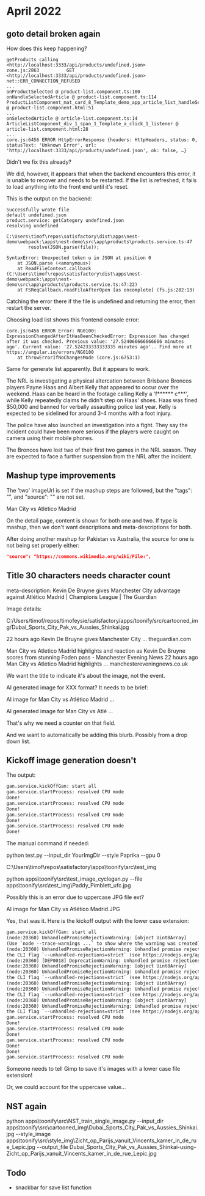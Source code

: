 # April 2022

## goto detail broken again

How does this keep happening?

```err
getProducts calling  <http://localhost:3333/api/products/undefined.json>
zone.js:2863          GET <http://localhost:3333/api/products/undefined.json> net::ERR_CONNECTION_REFUSED
...
onProductSelected @ product-list.component.ts:100
onHandleSelectedArticle @ product-list.component.ts:114
ProductListComponent_mat_card_8_Template_demo_app_article_list_handleSelectedArticle_11_listener @ product-list.component.html:51
...
onSelectedArticle @ article-list.component.ts:14
ArticleListComponent_div_1_span_1_Template_a_click_1_listener @ article-list.component.html:28
...
core.js:6456 ERROR HttpErrorResponse {headers: HttpHeaders, status: 0, statusText: 'Unknown Error', url: 'http://localhost:3333/api/products/undefined.json', ok: false, …}
```

Didn't we fix this already?

We did, however, it appears that when the backend encounters this error, it is unable to recover and needs to be restarted.  If the list is refreshed, it fails to load anything into the front end until it's reset.

This is the output on the backend:

```err
Successfully wrote file
default undefined.json
product.service: getCategory undefined.json
resolving undefined

C:\Users\timof\repos\satisfactory\dist\apps\nest-demo\webpack:\apps\nest-demo\src\app\products\products.service.ts:47
        resolve(JSON.parse(file));
                     ^
SyntaxError: Unexpected token u in JSON at position 0
    at JSON.parse (<anonymous>)
    at ReadFileContext.callback (C:\Users\timof\repos\satisfactory\dist\apps\nest-demo\webpack:\apps\nest-demo\src\app\products\products.service.ts:47:22)
    at FSReqCallback.readFileAfterOpen [as oncomplete] (fs.js:282:13)
```

Catching the error there if the file is undefined and returning the error, then restart the server.

Choosing load list shows this frontend console error:

```err
core.js:6456 ERROR Error: NG0100: ExpressionChangedAfterItHasBeenCheckedError: Expression has changed after it was checked. Previous value: '27.524066666666666 minutes ago'. Current value: '27.524233333333335 minutes ago'.. Find more at https://angular.io/errors/NG0100
    at throwErrorIfNoChangesMode (core.js:6753:1)
```

Same for generate list apparently.  But it appears to work.

The NRL is investigating a physical altercation between Brisbane Broncos players Payne Haas and Albert Kelly that appeared to occur over the weekend. Haas can be heard in the footage calling Kelly a 'f****** c***', while Kelly repeatedly claims he didn't step on Haas' shoes. Haas was fined $50,000 and banned for verbally assaulting police last year. Kelly is expected to be sidelined for around 3-4 months with a foot injury.

The police have also launched an investigation into a fight.  They say the incident could have been more serious if the players were caught on camera using their mobile phones.

The Broncos have lost two of their first two games in the NRL season. They are expected to face a further suspension from the NRL after the incident.

## Mashup type improvements

The 'two' imageUrl is set if the mashup steps are followed, but the "tags": "", and "source": "" are not set.

Man City vs Atlético Madrid

On the detail page, content is shown for both one and two.  If type is mashup, then we don't want descriptions and meta-descriptions for both.

After doing another mashup for Pakistan vs Australia, the source for one is not being set properly either:

```json
"source": "https://commons.wikimedia.org/wiki/File:",
```

## Title 30 characters needs character count

meta-description: Kevin De Bruyne gives Manchester City advantage against Atlético Madrid |  Champions League | The Guardian

Image details:

C:/Users/timof/repos/timofeysie/satisfactory/apps/toonify/src/cartooned_img/Dubai_Sports_City_Pak_vs_Aussies_Shinkai.jpg

22 hours ago
Kevin De Bruyne gives Manchester City ...
theguardian.com

Man City vs Atletico Madrid highlights and reaction as Kevin De Bruyne  scores from stunning Foden pass - Manchester Evening News
22 hours ago
Man City vs Atletico Madrid highlights ...
manchestereveningnews.co.uk

We want the title to indicate it's about the image, not the event.

AI generated image for XXX format?  It needs to be brief:

AI image for Man City vs Atlético Madrid ...

AI generated image for Man City vs Atlé ...

That's why we need a counter on that field.

And we want to automatically be adding this blurb.  Possibly from a drop down list.

## Kickoff image generation doesn't

The output:

```txt
gan.service.kickOffGan: start all
gan.service.startProcess: resolved CPU mode
Done!
gan.service.startProcess: resolved CPU mode
Done!
gan.service.startProcess: resolved CPU mode
Done!
gan.service.startProcess: resolved CPU mode
Done!
```

The manual command if needed:

python test.py --input_dir YourImgDir --style Paprika --gpu 0

C:\Users\timof\repos\satisfactory\apps\toonify\src\test_img

python apps\toonify\src\test_image_cyclegan.py --file apps\toonify\src\test_img\Paddy_Pimblett_ufc.jpg

Possibly this is an error due to uppercase JPG file ext?

AI image for Man City vs Atlético Madrid.JPG

Yes, that was it.  Here is the kickoff output with the lower case extension:

```txt
gan.service.kickOffGan: start all
(node:20360) UnhandledPromiseRejectionWarning: [object Uint8Array]     
(Use `node --trace-warnings ...` to show where the warning was created)
(node:20360) UnhandledPromiseRejectionWarning: Unhandled promise rejection. This error originated either by throwing inside of an async function without a catch block, or by rejecting a promise which was not handled with .catch(). To terminate the node process on unhandled promise rejection, use 
the CLI flag `--unhandled-rejections=strict` (see https://nodejs.org/api/cli.html#cli_unhandled_rejections_mode). (rejection id: 1)
(node:20360) [DEP0018] DeprecationWarning: Unhandled promise rejections are deprecated. In the future, promise rejections that are not handled will terminate the Node.js process with a non-zero exit code.
(node:20360) UnhandledPromiseRejectionWarning: [object Uint8Array]
(node:20360) UnhandledPromiseRejectionWarning: Unhandled promise rejection. This error originated either by throwing inside of an async function without a catch block, or by rejecting a promise which was not handled with .catch(). To terminate the node process on unhandled promise rejection, use 
the CLI flag `--unhandled-rejections=strict` (see https://nodejs.org/api/cli.html#cli_unhandled_rejections_mode). (rejection id: 2)
(node:20360) UnhandledPromiseRejectionWarning: [object Uint8Array]
(node:20360) UnhandledPromiseRejectionWarning: Unhandled promise rejection. This error originated either by throwing inside of an async function without a catch block, or by rejecting a promise which was not handled with .catch(). To terminate the node process on unhandled promise rejection, use 
the CLI flag `--unhandled-rejections=strict` (see https://nodejs.org/api/cli.html#cli_unhandled_rejections_mode). (rejection id: 3)
(node:20360) UnhandledPromiseRejectionWarning: [object Uint8Array]
(node:20360) UnhandledPromiseRejectionWarning: Unhandled promise rejection. This error originated either by throwing inside of an async function without a catch block, or by rejecting a promise which was not handled with .catch(). To terminate the node process on unhandled promise rejection, use 
the CLI flag `--unhandled-rejections=strict` (see https://nodejs.org/api/cli.html#cli_unhandled_rejections_mode). (rejection id: 4)
gan.service.startProcess: resolved CPU mode
Done!
gan.service.startProcess: resolved CPU mode
Done!
gan.service.startProcess: resolved CPU mode
Done!
Done!
gan.service.startProcess: resolved CPU mode
```

Someone needs to tell Gimp to save it's images with a lower case file extension!

Or, we could account for the uppercase value...

## NST again

python apps\toonify\src\NST_train_single_image.py --input_dir apps\toonify\src\cartooned_img\Dubai_Sports_City_Pak_vs_Aussies_Shinkai.jpg --style_image apps\toonify\src\style_img\Zicht_op_Parijs_vanuit_Vincents_kamer_in_de_rue_Lepic.jpg --output_file Dubai_Sports_City_Pak_vs_Aussies_Shinkai-using-Zicht_op_Parijs_vanuit_Vincents_kamer_in_de_rue_Lepic.jpg

## Todo

- snackbar for save list function
